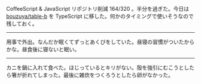CoffeeScript & JavaScript リポジトリ削減 164/320 。半分を過ぎた。今日は [bouzuya/table-b][] を TypeScript に移した。何かのタイミングで使いそうなので残しておく。

---

用事で外出。なんだか眠くてずっとあくびをしていた。昼寝の習慣がついたからかな。昼食後に寝ないと眠い。

---

カニを鍋に入れて食べた。ほじっているとキリがない。殻を強引にむこうとしたら箸が折れてしまった。最後に雑炊をつくろうとしたら卵がなかった。

[bouzuya/table-b]: https://github.com/bouzuya/table-b
